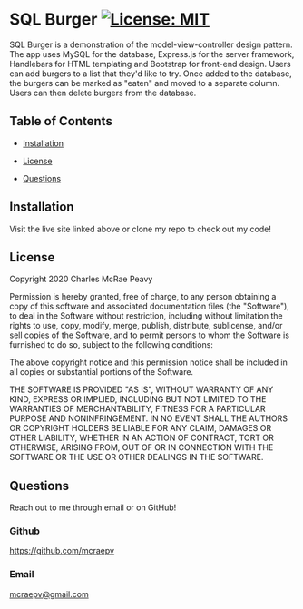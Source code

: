 # SQL Burger [![License: MIT](https://img.shields.io/badge/License-MIT-yellow.svg)](https://opensource.org/licenses/MIT)

SQL Burger is a demonstration of the model-view-controller design pattern. The app uses MySQL for the database, Express.js for the server framework, Handlebars for HTML templating and Bootstrap for front-end design. Users can add burgers to a list that they'd like to try. Once added to the database, the burgers can be marked as "eaten" and moved to a separate column. Users can then delete burgers from the database.

## Table of Contents

* [Installation](#installation)

* [License](#license)

* [Questions](#questions)

## Installation

Visit the live site linked above or clone my repo to check out my code!

## License

Copyright 2020 Charles McRae Peavy

Permission is hereby granted, free of charge, to any person obtaining a copy of this software and associated documentation files (the "Software"), to deal in the Software without restriction, including without limitation the rights to use, copy, modify, merge, publish, distribute, sublicense, and/or sell copies of the Software, and to permit persons to whom the Software is furnished to do so, subject to the following conditions:

The above copyright notice and this permission notice shall be included in all copies or substantial portions of the Software.

THE SOFTWARE IS PROVIDED "AS IS", WITHOUT WARRANTY OF ANY KIND, EXPRESS OR IMPLIED, INCLUDING BUT NOT LIMITED TO THE WARRANTIES OF MERCHANTABILITY, FITNESS FOR A PARTICULAR PURPOSE AND NONINFRINGEMENT. IN NO EVENT SHALL THE AUTHORS OR COPYRIGHT HOLDERS BE LIABLE FOR ANY CLAIM, DAMAGES OR OTHER LIABILITY, WHETHER IN AN ACTION OF CONTRACT, TORT OR OTHERWISE, ARISING FROM, OUT OF OR IN CONNECTION WITH THE SOFTWARE OR THE USE OR OTHER DEALINGS IN THE SOFTWARE.

## Questions

Reach out to me through email or on GitHub!

### Github

https://github.com/mcraepv

### Email

mcraepv@gmail.com
